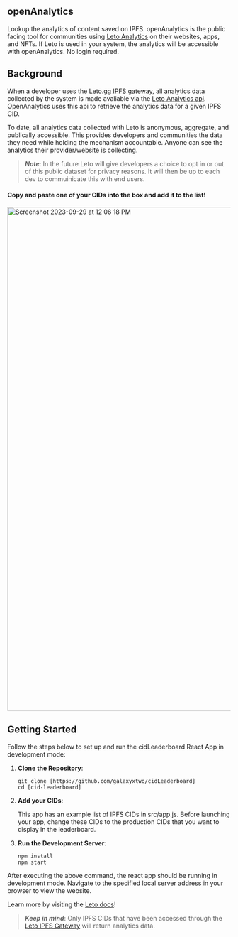 ## openAnalytics

Lookup the analytics of content saved on IPFS. openAnalytics is the public facing tool for communities using [Leto Analytics](https://leto.gg/) on their websites, apps, and NFTs. If Leto is used in your system, the analytics will be accessible with openAnalytics. No login required.

## Background
When a developer uses the [Leto.gg IPFS gateway](https://letodev.gitbook.io/getting-started/documentation/ipfs-gateway-api), all analytics data collected by the system is made avaliable via the [Leto Analytics api](https://letodev.gitbook.io/getting-started/documentation/analytics-rest-api). OpenAnalytics uses this api to retrieve the analytics data for a given IPFS CID. 

To date, all analytics data collected with Leto is anonymous, aggregate, and publically accessible. This provides developers and communities the data they need while holding the mechanism accountable. Anyone can see the analytics their provider/website is collecting. 

> **_Note_**: In the future Leto will give developers a choice to opt in or out of this public dataset for privacy reasons. It will then be up to each dev to commuinicate this with end users.

#### Copy and paste one of your CIDs into the box and add it to the list!


<img width="1135" alt="Screenshot 2023-09-29 at 12 06 18 PM" src="https://github.com/galaxyxtwo/cidLeaderboard/assets/90220293/7416c1ef-c7f0-4ea7-92d7-1856fa71eb27">


## Getting Started
Follow the steps below to set up and run the cidLeaderboard React App in development mode:

1. **Clone the Repository**:
  
    ```
    git clone [https://github.com/galaxyxtwo/cidLeaderboard]
    cd [cid-leaderboard]
2. **Add your CIDs**: 

    This app has an example list of IPFS CIDs in src/app.js. Before launching your app, change these CIDs to the
    production CIDs that you want to display in the leaderboard. 
3. **Run the Development Server**:
    ```
    npm install
    npm start
    ```

  After executing the above command, the react app should be running in development mode. Navigate to the specified local server address in your browser to view the website.
    
  Learn more by visiting the [Leto docs](https://letodev.gitbook.io/getting-started/)!

  
> **_Keep in mind_**: Only IPFS CIDs that have been accessed through the [Leto IPFS Gateway](https://letodev.gitbook.io/getting-started/documentation/ipfs-gateway-api) will return analytics data.
